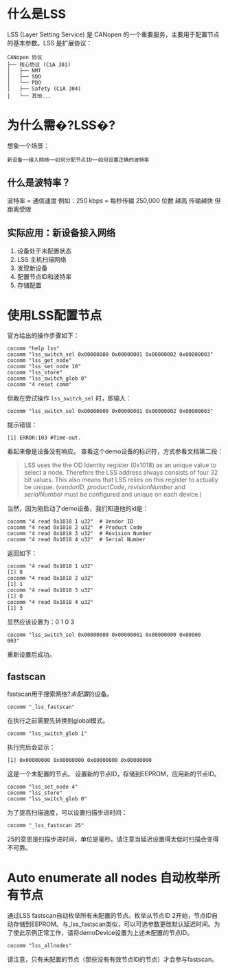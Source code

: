 
# 什么是LSS

LSS (Layer Setting Service) 是 CANopen 的一个重要服务，主要用于配置节点的基本参数。LSS 是扩展协议：
```
CANopen 协议
├── 核心协议 (CiA 301)
│   ├── NMT
│   ├── SDO
│   └── PDO
│   ├── Safety (CiA 304)
│   └── 其他...
```

# 为什么需�?LSS�?
想象一个场景：
```
新设备──接入网络──如何分配节点ID──如何设置正确的波特率
```

## 什么是波特率？

波特率 = 通信速度
例如：250 kbps = 每秒传输 250,000 位数
    越高 传输越快
    但距离受限


## 实际应用：新设备接入网络
1. 设备处于未配置状态
2. LSS 主机扫描网络
3. 发现新设备
4. 配置节点ID和波特率
5. 存储配置

# 使用LSS配置节点
官方给出的操作步骤如下：
```
cocomm "help lss"
cocomm "lss_switch_sel 0x00000000 0x00000001 0x00000002 0x00000003"
cocomm "lss_get_node"
cocomm "lss_set_node 10"
cocomm "lss_store"
cocomm "lss_switch_glob 0"
cocomm "4 reset comm"
```

但我在尝试操作 `lss_switch_sel` 时，即输入：
```
cocomm "lss_switch_sel 0x00000000 0x00000001 0x00000002 0x00000003"
```

提示错误：
```
[1] ERROR:103 #Time-out.
```

看起来像是设备没有响应。
查看这个demo设备的标识符，方式参看文档第二段：
>LSS uses the the OD Identity register (0x1018) as an unique value to select a node. Therefore the LSS address always consists of four 32 bit values. This also means that LSS relies on this register to actually be unique. (_vendorID_, _productCode_, _revisionNumber_ and _serialNumber_ must be configured and unique on each device.)

当然，因为刚启动了demo设备，我们知道他的id是：
```
cocomm "4 read 0x1018 1 u32"  # Vendor ID
cocomm "4 read 0x1018 2 u32"  # Product Code
cocomm "4 read 0x1018 3 u32"  # Revision Number
cocomm "4 read 0x1018 4 u32"  # Serial Number
```

返回如下：
```
cocomm "4 read 0x1018 1 u32"
[1] 0
cocomm "4 read 0x1018 2 u32"
[1] 1
cocomm "4 read 0x1018 3 u32"
[1] 0
cocomm "4 read 0x1018 4 u32"
[1] 3
```

显然应该设置为：0 1 0 3
```
cocomm "lss_switch_sel 0x00000000 0x00000001 0x00000000 0x00000
003"
```

重新设置后成功。
## fastscan

fastscan用于搜索网络?*未配置*的设备。
```
cocomm "_lss_fastscan"
```

在执行之前需要先转换到global模式。
```
cocomm "lss_switch_glob 1"
```

执行完后会显示：
```
[1] 0x00000000 0x00000000 0x00000000 0x00000000
```

这是一个未配置的节点。
设置新的节点ID，存储到EEPROM，应用新的节点ID。
```
cocomm "lss_set_node 4"
cocomm "lss_store"
cocomm "lss_switch_glob 0"
```

为了提高扫描速度，可以设置扫描步进时间：
```
cocomm "_lss_fastscan 25"
```
25的意思是扫描步进时间，单位是毫秒。请注意当延迟设置得太低时扫描会变得不可靠。
# Auto enumerate all nodes 自动枚举所有节点
通过LSS fastscan自动枚举所有未配置的节点。枚举从节点ID 2开始，节点ID自动存储到EEPROM。与_lss_fastscan类似，可以可选参数更改默认延迟时间。为了使此示例正常工作，请将demoDevice设置为上述未配置的节点ID。
```
cocomm "lss_allnodes"
```

请注意，只有未配置的节点（那些没有有效节点ID的节点）才会参与fastscan。
